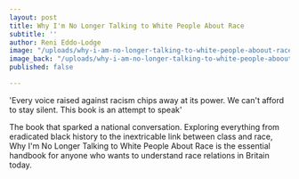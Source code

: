 ```yaml
---
layout: post
title: Why I'm No Longer Talking to White People About Race
subtitle: ''
author: Reni Eddo-Lodge
image: "/uploads/why-i-am-no-longer-talking-to-white-people-aboout-race.jpeg"
image_back: "/uploads/why-i-am-no-longer-talking-to-white-people-aboout-race2.jpeg"
published: false

---
```

'Every voice raised against racism chips away at its power. We can't afford to stay silent. This book is an attempt to speak'  
  
The book that sparked a national conversation. Exploring everything from eradicated black history to the inextricable link between class and race, Why I'm No Longer Talking to White People About Race is the essential handbook for anyone who wants to understand race relations in Britain today.